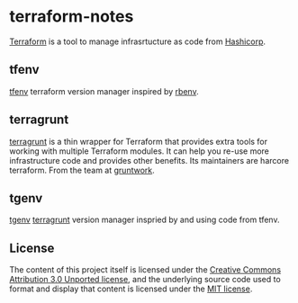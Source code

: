 # terraform-notes

[Terraform](https://www.terraform.io) is a tool to manage infrasrtucture as code from [Hashicorp](https://www.hashicorp.com/).

## tfenv
[tfenv](https://github.com/tfutils/tfenv) terraform version manager inspired by [rbenv](https://github.com/rbenv/rbenv).

## terragrunt
[terragrunt](https://github.com/gruntwork-io/terragrunt) is a thin wrapper for Terraform that provides extra tools for working with multiple Terraform modules. It can help you re-use more infrastructure code and provides other benefits. Its maintainers are harcore terraform. From the team at [gruntwork](https://gruntwork.io/).

## tgenv
[tgenv](https://github.com/cunymatthieu/tgenv) [terragrunt](https://github.com/gruntwork-io/terragrunt) version manager inspried by and using code from tfenv.

## License

The content of this project itself is licensed under the [Creative Commons Attribution 3.0 Unported license](https://creativecommons.org/licenses/by/3.0/), and the underlying source code used to format and display that content is licensed under the [MIT license](LICENSE.md).
